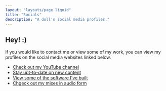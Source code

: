 ```yaml
---
layout: "layouts/page.liquid"
title: "Socials"
description: "A doll's social media profiles."
---
```


## Hey! :)

If you would like to contact me or view some of my work, you can view my profiles on the social media websites linked below.

- [Check out my YouTube channel](https://youtube.com/@angeldollface666)
- [Stay upt-to-date on new content](https://instagram.com/angeldollface666)
- [View some of the software I've built](https://github.com/angeldollface)
- [Chgeck out my mixes in audio form](https://mixcloud.com/angeldollface666)